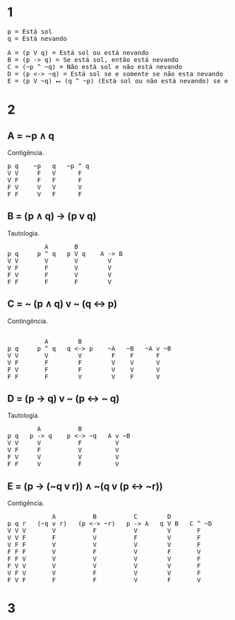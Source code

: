 # 1

<pre>
p = Está sol
q = Está nevando

A = (p V q) = Está sol ou está nevando
B = (p -> q) = Se está sol, então está nevando
C = (~p ^ ~q) = Não está sol e não está nevando
D = (p <-> ~q) = Está sol se e somente se não esta nevando
E = (p V ~q) ⭤ (q ^ ~p) (Está sol ou não está nevando) se e somente se (Está nevando e não está sol)
</pre>

# 2

## A = ~p ∧ q 
Contigência.
<pre>
p q    ~p   q   ~p ^ q
V V     F   V      F   
V F     F   F      F
F V     V   V      V
F F     V   F      F
</pre>

## B = (p ∧ q) → (p v q)
Tautologia.
<pre>
          A       B   
p q     p ^ q   p V q    A -> B
V V       V       V        V
V F       F       V        V
F V       F       V        V
F F       F       F        V
</pre>


## C = ~ (p ∧ q) v ~ (q ↔ p)
Contingência.
<pre>      
          A        B
p q     p ^ q   q <-> p    ~A   ~B   ~A v ~B
V V       V        V        F    F      F
V F       F        F        V    V      V
F V       F        F        V    V      V
F F       F        V        V    F      V
</pre>


## D = (p → q) v ~ (p ↔ ~ q)
Tautologia.
<pre>
        A          B
p q   p -> q    p <-> ~q   A v ~B
V V     V          F         V
V F     F          V         V
F V     V          V         V
F F     V          F         V
</pre>

## E = (p → (~q v r)) ∧ ~(q v (p ↔ ~r))
Contigência.
<pre>
            A          B          C        D
p q r   (~q v r)   (p <-> ~r)   p -> A   q V B   C ^ ~D
V V V       V          F          V        V       F 
V V F       F          V          F        V       F    
V F F       V          V          V        V       F    
F F F       V          F          V        F       V    
F F V       V          V          V        V       F    
F V V       V          V          V        V       F    
V F V       V          F          V        V       F    
F V F       F          F          V        F       V    
</pre>

# 3